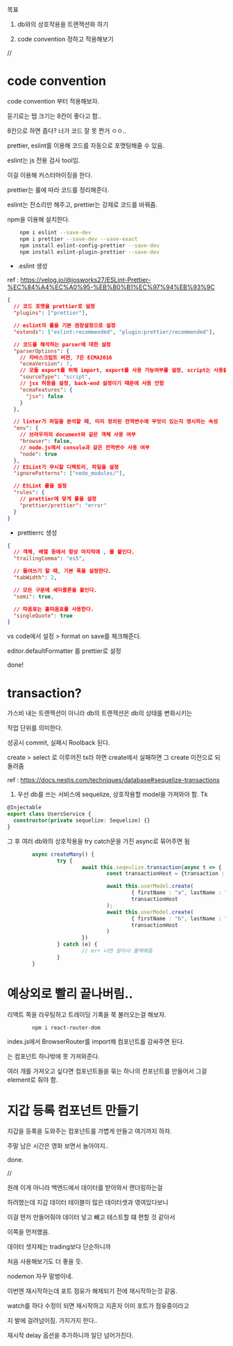 목표

1. db와의 상호작용을 트랜잭션화 하기

2. code convention 정하고 적용해보기

//

# code convention

code convention 부터 적용해보자.

듣기로는 탭 크기는 8칸이 좋다고 함..

8칸으로 하면 좁다? 너가 코드 잘 못 짠거 ㅇㅇ..

prettier, eslint를 이용해 코드를 자동으로 포맷팅해줄 수 있음.

eslint는 js 전용 검사 tool임.

이걸 이용해 커스터마이징을 한다.

prettier는 룰에 따라 코드를 정리해준다.

eslint는 잔소리만 해주고, prettier는 강제로 코드를 바꿔줌.

npm을 이용해 설치한다.

```bash
    npm i eslint --save-dev
    npm i prettier --save-dev --save-exact
    npm install eslint-config-prettier --save-dev
    npm install eslint-plugin-prettier --save-dev

```

- .eslint 생성

ref : https://velog.io/@josworks27/ESLint-Prettier-%EC%84%A4%EC%A0%95-%EB%B0%B1%EC%97%94%EB%93%9C

```json
{
  // 코드 포맷을 prettier로 설정
  "plugins": ["prettier"],

  // eslint의 룰을 기본 권장설정으로 설정
  "extends": ["eslint:recommended", "plugin:prettier/recommended"],

  // 코드를 해석하는 parser에 대한 설정
  "parserOptions": {
    // 자바스크립트 버전, 7은 ECMA2016
    "ecmaVersion": 7,
    // 모듈 export를 위해 import, export를 사용 가능여부를 설정, script는 사용불가
    "sourceType": "script",
    // jsx 허용을 설정, back-end 설정이기 때문에 사용 안함
    "ecmaFeatures": {
      "jsx": false
    }
  },

  // linter가 파일을 분석할 때, 미리 정의된 전역변수에 무엇이 있는지 명시하는 속성
  "env": {
    // 브라우저의 document와 같은 객체 사용 여부
    "browser": false,
    // node.js에서 console과 같은 전역변수 사용 여부
    "node": true
  },
  // ESLint가 무시할 디렉토리, 파일을 설정
  "ignorePatterns": ["node_modules/"],

  // ESLint 룰을 설정
  "rules": {
    // prettier에 맞게 룰을 설정
    "prettier/prettier": "error"
  }
}
```

- prettierrc 생성

```json
{
  // 객체, 배열 등에서 항상 마지막에 , 를 붙인다.
  "trailingComma": "es5",

  // 들여쓰기 할 때, 기본 폭을 설정한다.
  "tabWidth": 2,

  // 모든 구문에 세미콜론을 붙인다.
  "semi": true,

  // 따옴표는 홑따옴표를 사용한다.
  "singleQuote": true
}
```

vs code에서 설정 > format on save를 체크해준다.

editor.defaultFormatter 를 prettier로 설정

done!

# transaction?

가스비 내는 트랜잭션이 아니라 db의 트랜잭션은 db의 상태를 변화시키는

작업 단위를 의미한다.

성공시 commit, 실패시 Roolback 된다.

create > select 로 이루어진 tx라 하면 create에서 실패하면 그 create 이전으로 되돌려줌

ref : https://docs.nestjs.com/techniques/database#sequelize-transactions

1. 우선 db를 쓰는 서비스에 sequelize, 상호작용할 model을 가져와야 함. Tk

```ts
@Injectable
export class UsersService {
  constructor(private sequelize: Sequelize) {}
}
```

그 후 여러 db와의 상호작용을 try catch문을 가진 async로 묶어주면 됨

```ts
        async createMany() {
                try {
                        await this.seqeulize.transaction(async t => {
                                const transactionHost = {transaction : t}

                                await this.userModel.create(
                                        { firstName : "a", lastName : "b"},
                                        transactionHost
                                );
                                await this.userModel.create(
                                        { firstName : "b", lastName : "qwe"},
                                        transactionHost
                                )
                        })
                } catch (e) {
                        // err 나면 알아서 롤백해줌
                }
        }
```

# 예상외로 빨리 끝나버림..

리액트 쪽을 라우팅하고 트레이딩 기록을 쭉 불러오는걸 해보자.

```bash
        npm i react-router-dom
```

index.js에서 BrowserRouter를 import해 <App> 컴포넌트를 감싸주면 된다.

<Route> 는 컴포넌트 하나밖에 못 가져와준다.

여러 개를 가져오고 싶다면 컴포넌트들을 묶는 하나의 컨포넌트를 만들어서 그걸 element로 줘야 함.

# 지갑 등록 컴포넌트 만들기

지갑을 등록을 도와주는 컴포넌트를 가볍게 만들고 여기까지 하자.

주말 남은 시간은 영화 보면서 놀아야지..

done.

//

원래 이게 아니라 백엔드에서 데이터를 받아와서 랜더링하는걸

하려했는데 지갑 데이터 테이블이 많은 데이터셋과 엮여있다보니

이걸 먼저 만들어줘야 데이터 넣고 뺴고 테스트할 떄 편할 것 같아서

이쪽을 먼저했음.

데이터 셋자체는 trading보다 단순하니까

처음 사용해보기도 더 좋을 듯.

nodemon 자꾸 말썽이네.

이번엔 재시작하는데 포트 점유가 해제되기 전에 재시작하는것 같음.

watch를 하다 수정이 되면 재시작하고 지혼자 이미 포트가 점유중이라고

지 발에 걸려넘어짐. 가지가지 한다..

재시작 delay 옵션을 추가하니까 일단 넘어가진다.
